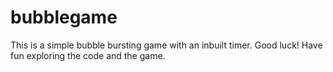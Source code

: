 # bubblegame
This is a simple bubble bursting game with an inbuilt timer. Good luck! Have fun exploring the code and the game.
